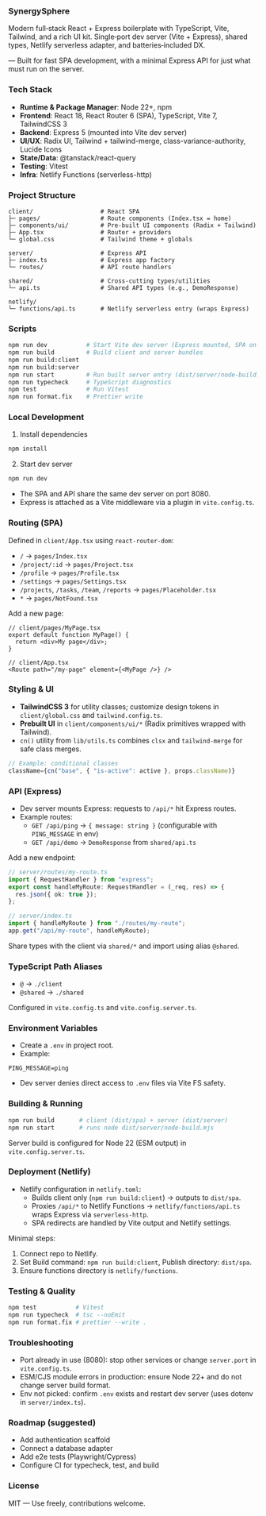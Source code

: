 ### SynergySphere

Modern full‑stack React + Express boilerplate with TypeScript, Vite, Tailwind, and a rich UI kit. Single‑port dev server (Vite + Express), shared types, Netlify serverless adapter, and batteries‑included DX.

— Built for fast SPA development, with a minimal Express API for just what must run on the server.

### Tech Stack

- **Runtime & Package Manager**: Node 22+, npm
- **Frontend**: React 18, React Router 6 (SPA), TypeScript, Vite 7, TailwindCSS 3
- **Backend**: Express 5 (mounted into Vite dev server)
- **UI/UX**: Radix UI, Tailwind + tailwind-merge, class-variance-authority, Lucide Icons
- **State/Data**: @tanstack/react-query
- **Testing**: Vitest
- **Infra**: Netlify Functions (serverless-http)

### Project Structure

```
client/                   # React SPA
├─ pages/                 # Route components (Index.tsx = home)
├─ components/ui/         # Pre-built UI components (Radix + Tailwind)
├─ App.tsx                # Router + providers
└─ global.css             # Tailwind theme + globals

server/                   # Express API
├─ index.ts               # Express app factory
└─ routes/                # API route handlers

shared/                   # Cross-cutting types/utilities
└─ api.ts                 # Shared API types (e.g., DemoResponse)

netlify/
└─ functions/api.ts       # Netlify serverless entry (wraps Express)
```

### Scripts

```bash
npm run dev           # Start Vite dev server (Express mounted, SPA on :8080)
npm run build         # Build client and server bundles
npm run build:client
npm run build:server
npm run start         # Run built server entry (dist/server/node-build.mjs)
npm run typecheck     # TypeScript diagnostics
npm test              # Run Vitest
npm run format.fix    # Prettier write
```

### Local Development

1) Install dependencies
```bash
npm install
```

2) Start dev server
```bash
npm run dev
```

- The SPA and API share the same dev server on port 8080.
- Express is attached as a Vite middleware via a plugin in `vite.config.ts`.

### Routing (SPA)

Defined in `client/App.tsx` using `react-router-dom`:

- `/` → `pages/Index.tsx`
- `/project/:id` → `pages/Project.tsx`
- `/profile` → `pages/Profile.tsx`
- `/settings` → `pages/Settings.tsx`
- `/projects`, `/tasks`, `/team`, `/reports` → `pages/Placeholder.tsx`
- `*` → `pages/NotFound.tsx`

Add a new page:
```tsx
// client/pages/MyPage.tsx
export default function MyPage() {
  return <div>My page</div>;
}

// client/App.tsx
<Route path="/my-page" element={<MyPage />} />
```

### Styling & UI

- **TailwindCSS 3** for utility classes; customize design tokens in `client/global.css` and `tailwind.config.ts`.
- **Prebuilt UI** in `client/components/ui/*` (Radix primitives wrapped with Tailwind).
- `cn()` utility from `lib/utils.ts` combines `clsx` and `tailwind-merge` for safe class merges.

```ts
// Example: conditional classes
className={cn("base", { "is-active": active }, props.className)}
```

### API (Express)

- Dev server mounts Express: requests to `/api/*` hit Express routes.
- Example routes:
  - `GET /api/ping` → `{ message: string }` (configurable with `PING_MESSAGE` in env)
  - `GET /api/demo` → `DemoResponse` from `shared/api.ts`

Add a new endpoint:
```ts
// server/routes/my-route.ts
import { RequestHandler } from "express";
export const handleMyRoute: RequestHandler = (_req, res) => {
  res.json({ ok: true });
};

// server/index.ts
import { handleMyRoute } from "./routes/my-route";
app.get("/api/my-route", handleMyRoute);
```

Share types with the client via `shared/*` and import using alias `@shared`.

### TypeScript Path Aliases

- `@` → `./client`
- `@shared` → `./shared`

Configured in `vite.config.ts` and `vite.config.server.ts`.

### Environment Variables

- Create a `.env` in project root.
- Example:
```env
PING_MESSAGE=ping
```
- Dev server denies direct access to `.env` files via Vite FS safety.

### Building & Running

```bash
npm run build       # client (dist/spa) + server (dist/server)
npm run start       # runs node dist/server/node-build.mjs
```

Server build is configured for Node 22 (ESM output) in `vite.config.server.ts`.

### Deployment (Netlify)

- Netlify configuration in `netlify.toml`:
  - Builds client only (`npm run build:client`) → outputs to `dist/spa`.
  - Proxies `/api/*` to Netlify Functions → `netlify/functions/api.ts` wraps Express via `serverless-http`.
  - SPA redirects are handled by Vite output and Netlify settings.

Minimal steps:
1) Connect repo to Netlify.
2) Set Build command: `npm run build:client`, Publish directory: `dist/spa`.
3) Ensure functions directory is `netlify/functions`.

### Testing & Quality

```bash
npm test           # Vitest
npm run typecheck  # tsc --noEmit
npm run format.fix # prettier --write .
```

### Troubleshooting

- Port already in use (8080): stop other services or change `server.port` in `vite.config.ts`.
- ESM/CJS module errors in production: ensure Node 22+ and do not change server build format.
- Env not picked: confirm `.env` exists and restart dev server (uses dotenv in `server/index.ts`).

### Roadmap (suggested)

- Add authentication scaffold
- Connect a database adapter
- Add e2e tests (Playwright/Cypress)
- Configure CI for typecheck, test, and build

### License

MIT — Use freely, contributions welcome.
